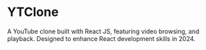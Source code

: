 # YTClone
A YouTube clone built with React JS, featuring video browsing, and playback. Designed to enhance React development skills in 2024.
